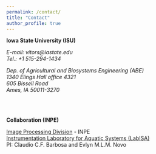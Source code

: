 ```yaml
---
permalink: /contact/
title: "Contact"
author_profile: true
---
```



**Iowa State University (ISU)**
<address>
  E-mail: vitors@iastate.edu
  <br />
  Tel.: +1 515-294-1434
  <br />
  
  Dep. of Agricultural and Biosystems Engineering (ABE)
  <br /> 
  1340 Elings Hall office 4321
  <br /> 
  605 Bissell Road
  <br />
  Ames, IA 50011-3270  
  <br />   
</address>
<br />

**Collaboration (INPE)**

  [Image Processing Division](http://www.dpi.inpe.br/DPI/) - INPE
  <br />
  [Instrumentation Laboratory for Aquatic Systems (LabISA)](http://www.dpi.inpe.br/labisa/)
  <br />
  PI: Claudio C.F. Barbosa and Evlyn M.L.M. Novo

